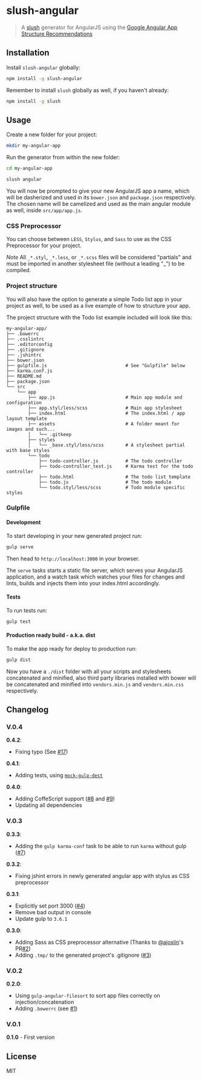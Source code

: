 slush-angular
==============

> A [slush](http://slushjs.github.io) generator for AngularJS using the [Google Angular App Structure Recommendations](https://docs.google.com/document/d/1XXMvReO8-Awi1EZXAXS4PzDzdNvV6pGcuaF4Q9821Es/pub)

## Installation

Install `slush-angular` globally:

```bash
npm install -g slush-angular
```

Remember to install `slush` globally as well, if you haven't already:

```bash
npm install -g slush
```

## Usage

Create a new folder for your project:

```bash
mkdir my-angular-app
```

Run the generator from within the new folder:

```bash
cd my-angular-app

slush angular
```

You will now be prompted to give your new AngularJS app a name, which will be dasherized and used in its `bower.json` and `package.json` respectively. The chosen name will be camelized and used as the main angular module as well, inside `src/app/app.js`.

### CSS Preprocessor

You can choose between `LESS`, `Stylus`, and `Sass` to use as the CSS Preprocessor for your project.

*Note* All `_*.styl`, `_*.less`, or `_*.scss` files will be considered "partials" and must be imported in another stylesheet file (without a leading "_") to be compiled.

### Project structure

You will also have the option to generate a simple Todo list app in your project as well, to be used as a live example of how to structure your app.

The project structure with the Todo list example included will look like this:

```
my-angular-app/
├── .bowerrc
├── .csslintrc
├── .editorconfig
├── .gitignore
├── .jshintrc
├── bower.json
├── gulpfile.js                             # See "Gulpfile" below
├── karma.conf.js
├── README.md
├── package.json
└── src
    └── app
        ├── app.js                          # Main app module and configuration
        ├── app.styl/less/scss              # Main app stylesheet
        ├── index.html                      # The index.html / app layout template
        ├── assets                          # A folder meant for images and such...
        │   └── .gitkeep
        ├── styles
        │   └── _base.styl/less/scss        # A stylesheet partial with base styles
        └── todo
            ├── todo-controller.js          # The todo controller
            ├── todo-controller_test.js     # Karma test for the todo controller
            ├── todo.html                   # The todo list template
            ├── todo.js                     # The todo module
            └── todo.styl/less/scss         # Todo module specific styles
```

### Gulpfile

#### Development

To start developing in your new generated project run:

```bash
gulp serve
```

Then head to `http://localhost:3000` in your browser.

The `serve` tasks starts a static file server, which serves your AngularJS application, and a watch task which watches your files for changes and lints, builds and injects them into your index.html accordingly.

#### Tests

To run tests run:

```bash
gulp test
```

#### Production ready build - a.k.a. dist

To make the app ready for deploy to production run:

```bash
gulp dist
```

Now you have a `./dist` folder with all your scripts and stylesheets concatenated and minified, also third party libraries installed with bower will be concatenated and minified into `vendors.min.js` and `vendors.min.css` respectively.

## Changelog

### V.0.4

**0.4.2**:

- Fixing typo (See [#17](https://github.com/slushjs/slush-angular/pull/17))

**0.4.1**:

- Adding tests, using [`mock-gulp-dest`](https://github.com/slushjs/mock-gulp-dest)

**0.4.0**:

- Adding CoffeScript support ([#8](https://github.com/slushjs/slush-angular/issues/7) and [#9](https://github.com/slushjs/slush-angular/pull/9))
- Updating all dependencies

### V.0.3

**0.3.3**:

- Adding the `gulp karma-conf` task to be able to run `karma` without gulp ([#7](https://github.com/slushjs/slush-angular/issues/7))

**0.3.2**:

- Fixing jshint errors in newly generated angular app with stylus as CSS preprocessor

**0.3.1**:

- Explicitly set port 3000 ([#4](https://github.com/slushjs/slush-angular/pull/4))
- Remove bad output in console
- Update gulp to `3.6.1`

**0.3.0**:

- Adding Sass as CSS preprocessor alternative (Thanks to [@ajoslin](https://github.com/ajoslin)'s PR[#2](https://github.com/slushjs/slush-angular/pull/2))
- Adding `.tmp/` to the generated project's .gitignore ([#3](https://github.com/slushjs/slush-angular/pull/3))

### V.0.2

**0.2.0**:

- Using `gulp-angular-filesort` to sort app files correctly on injection/concatenation
- Adding `.bowerrc` (see [#1](https://github.com/slushjs/slush-angular/pull/1))

### V.0.1

**0.1.0** - First version

## License

MIT
